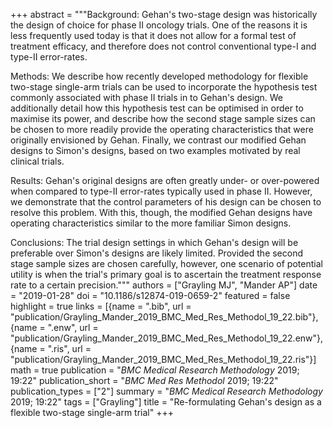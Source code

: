 +++
abstract = """Background: Gehan's two-stage design was historically the design of choice for phase II oncology trials. One of the reasons it is less frequently used today is that it does not allow for a formal test of treatment efficacy, and therefore does not control conventional type-I and type-II error-rates.

Methods: We describe how recently developed methodology for flexible two-stage single-arm trials can be used to incorporate the hypothesis test commonly associated with phase II trials in to Gehan's design. We additionally detail how this hypothesis test can be optimised in order to maximise its power, and describe how the second stage sample sizes can be chosen to more readily provide the operating characteristics that were originally envisioned by Gehan. Finally, we contrast our modified Gehan designs to Simon's designs, based on two examples motivated by real clinical trials.

Results: Gehan's original designs are often greatly under- or over-powered when compared to type-II error-rates typically used in phase II. However, we demonstrate that the control parameters of his design can be chosen to resolve this problem. With this, though, the modified Gehan designs have operating characteristics similar to the more familiar Simon designs.

Conclusions: The trial design settings in which Gehan's design will be preferable over Simon's designs are likely limited. Provided the second stage sample sizes are chosen carefully, however, one scenario of potential utility is when the trial's primary goal is to ascertain the treatment response rate to a certain precision."""
authors = ["Grayling MJ", "Mander AP"]
date = "2019-01-28"
doi = "10.1186/s12874-019-0659-2"
featured = false
highlight = true
links = [{name = ".bib", url = "publication/Grayling_Mander_2019_BMC_Med_Res_Methodol_19_22.bib"}, {name = ".enw", url = "publication/Grayling_Mander_2019_BMC_Med_Res_Methodol_19_22.enw"}, {name = ".ris", url = "publication/Grayling_Mander_2019_BMC_Med_Res_Methodol_19_22.ris"}]
math = true
publication = "*BMC Medical Research Methodology* 2019; 19:22"
publication_short = "*BMC Med Res Methodol* 2019; 19:22"
publication_types = ["2"]
summary = "*BMC Medical Research Methodology* 2019; 19:22"
tags = ["Grayling"]
title = "Re-formulating Gehan's design as a flexible two-stage single-arm trial"
+++
